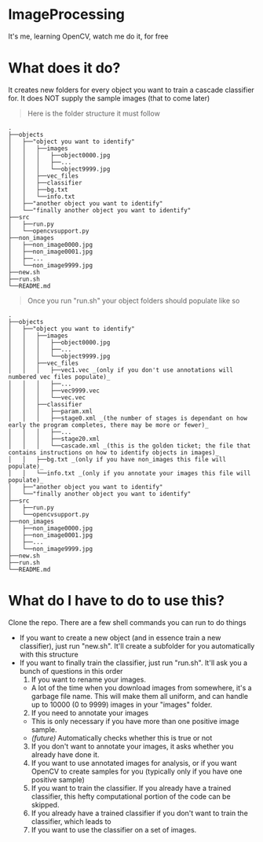 # ImageProcessing
It's me, learning OpenCV, watch me do it, for free

# What does it do?
It creates new folders for every object you want to train a cascade classifier for. It does NOT supply the sample images (that to come later)
> Here is the folder structure it must follow

    .
    ├──objects
    │   ├──"object you want to identify"
    │   │   ├──images
    │   │   │   ├──object0000.jpg
    │   │   │   ├──...
    │   │   │   └──object9999.jpg
    │   │   ├──vec_files
    │   │   ├──classifier
    │   │   ├──bg.txt
    │   │   └──info.txt
    │   ├──"another object you want to identify"
    │   └──"finally another object you want to identify"
    ├──src
    │   ├──run.py
    │   └──opencvsupport.py
    ├──non_images
    │   ├──non_image0000.jpg
    │   ├──non_image0001.jpg
    │   ├──...
    │   └──non_image9999.jpg
    ├──new.sh
    ├──run.sh
    └──README.md
    
> Once you run "run.sh" your object folders should populate like so

    .
    ├──objects
    │   ├──"object you want to identify"
    │   │   ├──images
    │   │   │   ├──object0000.jpg
    │   │   │   ├──...
    │   │   │   └──object9999.jpg
    │   │   ├──vec_files
    │   │   │   ├──vec1.vec _(only if you don't use annotations will numbered vec files populate)_
    │   │   │   ├──...
    │   │   │   ├──vec9999.vec
    │   │   │   └──vec.vec
    │   │   ├──classifier
    │   │   │   ├──param.xml
    │   │   │   ├──stage0.xml _(the number of stages is dependant on how early the program completes, there may be more or fewer)_
    │   │   │   ├──...
    │   │   │   ├──stage20.xml
    │   │   │   └──cascade.xml _(this is the golden ticket; the file that contains instructions on how to identify objects in images)_
    │   │   ├──bg.txt _(only if you have non_images this file will populate)_
    │   │   └──info.txt _(only if you annotate your images this file will populate)_
    │   ├──"another object you want to identify"
    │   └──"finally another object you want to identify"
    ├──src
    │   ├──run.py
    │   └──opencvsupport.py
    ├──non_images
    │   ├──non_image0000.jpg
    │   ├──non_image0001.jpg
    │   ├──...
    │   └──non_image9999.jpg
    ├──new.sh
    ├──run.sh
    └──README.md
  

# What do I have to do to use this?
Clone the repo. There are a few shell commands you can run to do things
* If you want to create a new object (and in essence train a new classifier), just run "new.sh". It'll create a subfolder for you automatically with this structure
* If you want to finally train the classifier, just run "run.sh". It'll ask you a bunch of questions in this order
  1. If you want to rename your images.
    * A lot of the time when you download images from somewhere, it's a garbage file name. This will make them all uniform, and can handle up to 10000 (0 to 9999) images in your "images" folder.
  2. If you need to annotate your images
    * This is only necessary if you have more than one positive image sample.
    * _(future)_ Automatically checks whether this is true or not
  3. If you don't want to annotate your images, it asks whether you already have done it.
  4. If you want to use annotated images for analysis, or if you want OpenCV to create samples for you (typically only if you have one positive sample)
  5. If you want to train the classifier. If you already have a trained classifier, this hefty computational portion of the code can be skipped.
  6. If you already have a trained classifier if you don't want to train the classifier, which leads to
  7. If you want to use the classifier on a set of images.
